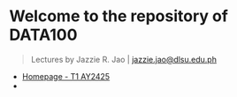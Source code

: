 # Welcome to the repository of DATA100
> Lectures by Jazzie R. Jao | jazzie.jao@dlsu.edu.ph

- [Homepage - T1 AY2425](T1AY2425/Homepage%20-%20T1%20AY2425.md)
- 